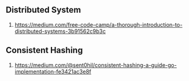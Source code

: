 ## Distributed System


1. https://medium.com/free-code-camp/a-thorough-introduction-to-distributed-systems-3b91562c9b3c



## Consistent Hashing
1. https://medium.com/@sent0hil/consistent-hashing-a-guide-go-implementation-fe3421ac3e8f
